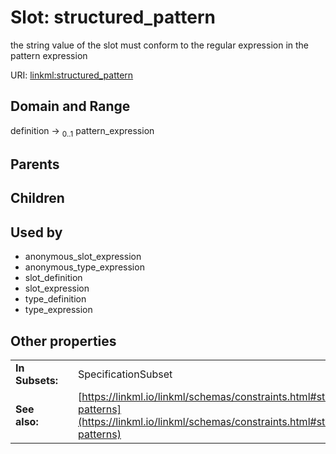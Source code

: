 
# Slot: structured_pattern


the string value of the slot must conform to the regular expression in the pattern expression

URI: [linkml:structured_pattern](https://w3id.org/linkml/structured_pattern)


## Domain and Range

definition &#8594;  <sub>0..1</sub> pattern_expression

## Parents


## Children


## Used by

 * anonymous_slot_expression
 * anonymous_type_expression
 * slot_definition
 * slot_expression
 * type_definition
 * type_expression

## Other properties

|  |  |  |
| --- | --- | --- |
| **In Subsets:** | | SpecificationSubset |
| **See also:** | | [https://linkml.io/linkml/schemas/constraints.html#structured-patterns](https://linkml.io/linkml/schemas/constraints.html#structured-patterns) |

